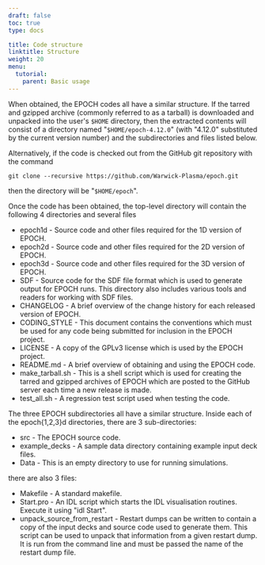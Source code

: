 ```yaml
---
draft: false
toc: true
type: docs

title: Code structure
linktitle: Structure
weight: 20
menu:
  tutorial:
    parent: Basic usage
---
```


When obtained, the EPOCH codes all have a similar structure. If the
tarred and gzipped archive (commonly referred to as a tarball) is
downloaded and unpacked into the user's `$HOME` directory, then the
extracted contents will consist of a directory named
"`$HOME/epoch-4.12.0`" (with "4.12.0" substituted by the current version
number) and the subdirectories and files listed below.

Alternatively, if the code is checked out from the GitHub git repository
with the command

`git clone --recursive https://github.com/Warwick-Plasma/epoch.git`

then the directory will be "`$HOME/epoch`".

Once the code has been obtained, the top-level directory will contain
the following 4 directories and several files

-   epoch1d - Source code and other files required for the 1D version of
    EPOCH.
-   epoch2d - Source code and other files required for the 2D version of
    EPOCH.
-   epoch3d - Source code and other files required for the 3D version of
    EPOCH.
-   SDF - Source code for the SDF file format which is used to generate
    output for EPOCH runs. This directory also includes various tools
    and readers for working with SDF files.
-   CHANGELOG - A brief overview of the change history for each released
    version of EPOCH.
-   CODING_STYLE - This document contains the conventions which must be
    used for any code being submitted for inclusion in the EPOCH
    project.
-   LICENSE - A copy of the GPLv3 license which is used by the EPOCH
    project.
-   README.md - A brief overview of obtaining and using the EPOCH code.
-   make_tarball.sh - This is a shell script which is used for creating
    the tarred and gzipped archives of EPOCH which are posted to the
    GitHub server each time a new release is made.
-   test_all.sh - A regression test script used when testing the code.

The three EPOCH subdirectories all have a similar structure. Inside each
of the epoch{1,2,3}d directories, there are 3 sub-directories:

-   src - The EPOCH source code.
-   example_decks - A sample data directory containing example input
    deck files.
-   Data - This is an empty directory to use for running simulations.

there are also 3 files:

-   Makefile - A standard makefile.
-   Start.pro - An IDL script which starts the IDL visualisation
    routines. Execute it using "idl Start".
-   unpack_source_from_restart - Restart dumps can be written to
    contain a copy of the input decks and source code used to generate
    them. This script can be used to unpack that information from a
    given restart dump. It is run from the command line and must be
    passed the name of the restart dump file.


<!-- ########################  Cross references  ######################## -->


[Acknowledging_EPOCH]: /tutorial/acknowledging_epoch
[Basic_examples]: /tutorial/basic_examples
[Basic_examples__focussing_a_gaussian_beam]: /tutorial/basic_examples/#focussing_a_gaussian_beam
[Binary_files]: /tutorial/binary_files
[Calculable_particle_properties]: /tutorial/calculable_particle_properties
[Compiler_Flags]: /tutorial/compiler_flags
[Compiling]: /tutorial/compiling
[FAQ]: /tutorial/faq
[FAQ__how_do_i_obtain_the_code]: /tutorial/faq/#how_do_i_obtain_the_code
[Input_deck]: /tutorial/input_deck
[Input_deck_adf]: /tutorial/input_deck_adf
[Input_deck_boundaries]: /tutorial/input_deck_boundaries
[Input_deck_boundaries__cpml_boundary_conditions]: /tutorial/input_deck_boundaries/#cpml_boundary_conditions
[Input_deck_boundaries__thermal_boundary_conditions]: /tutorial/input_deck_boundaries/#thermal_boundary_conditions
[Input_deck_collisions]: /tutorial/input_deck_collisions
[Input_deck_constant]: /tutorial/input_deck_constant
[Input_deck_control]: /tutorial/input_deck_control
[Input_deck_control__basics]: /tutorial/input_deck_control/#basics
[Input_deck_control__maxwell_solvers]: /tutorial/input_deck_control/#maxwell_solvers
[Input_deck_control__requesting_output_dumps_at_run_time]: /tutorial/input_deck_control/#requesting_output_dumps_at_run_time
[Input_deck_control__stencil_block]: /tutorial/input_deck_control/#stencil_block
[Input_deck_control__strided_current_filtering]: /tutorial/input_deck_control/#strided_current_filtering
[Input_deck_dist_fn]: /tutorial/input_deck_dist_fn
[Input_deck_fields]: /tutorial/input_deck_fields
[Input_deck_injector]: /tutorial/input_deck_injector
[Input_deck_injector__keys]: /tutorial/input_deck_injector/#keys
[Input_deck_laser]: /tutorial/input_deck_laser
[Input_deck_operator]: /tutorial/input_deck_operator
[Input_deck_output__directives]: /tutorial/input_deck_output/#directives
[Input_deck_output_block]: /tutorial/input_deck_output_block
[Input_deck_output_block__derived_variables]: /tutorial/input_deck_output_block/#derived_variables
[Input_deck_output_block__directives]: /tutorial/input_deck_output_block/#directives
[Input_deck_output_block__dumpmask]: /tutorial/input_deck_output_block/#dumpmask
[Input_deck_output_block__multiple_output_blocks]: /tutorial/input_deck_output_block/#multiple_output_blocks
[Input_deck_output_block__particle_variables]: /tutorial/input_deck_output_block/#particle_variables
[Input_deck_output_block__single-precision_output]: /tutorial/input_deck_output_block/#single-precision_output
[Input_deck_output_global]: /tutorial/input_deck_output_global
[Input_deck_particle_file]: /tutorial/input_deck_particle_file
[Input_deck_probe]: /tutorial/input_deck_probe
[Input_deck_qed]: /tutorial/input_deck_qed
[Input_deck_species]: /tutorial/input_deck_species
[Input_deck_species__arbitrary_distribution_functions]: /tutorial/input_deck_species/#arbitrary_distribution_functions
[Input_deck_species__ionisation]: /tutorial/input_deck_species/#ionisation
[Input_deck_species__maxwell_juttner_distributions]: /tutorial/input_deck_species/#maxwell_juttner_distributions
[Input_deck_species__particle_migration_between_species]: /tutorial/input_deck_species/#particle_migration_between_species
[Input_deck_species__species_boundary_conditions]: /tutorial/input_deck_species/#species_boundary_conditions
[Input_deck_subset]: /tutorial/input_deck_subset
[Input_deck_window]: /tutorial/input_deck_window
[Landing]: /tutorial/landing
[Landing_Page]: /tutorial/landing_page
[Libraries]: /tutorial/libraries
[Links]: /tutorial/links
[Maths_parser__functions]: /tutorial/maths_parser/#functions
[Non-thermal_initial_conditions]: /tutorial/non-thermal_initial_conditions
[Previous_versions]: /tutorial/previous_versions
[Python]: /tutorial/python
[Running]: /tutorial/running
[SDF_Landing_Page]: /tutorial/sdf_landing_page
[Structure]: /tutorial/structure
[Using_EPOCH_in_practice]: /tutorial/using_epoch_in_practice
[Using_EPOCH_in_practice__manually_overriding_particle_parameters_set_by_the_autoloader]: /tutorial/using_epoch_in_practice/#manually_overriding_particle_parameters_set_by_the_autoloader
[Using_EPOCH_in_practice__parameterising_input_decks]: /tutorial/using_epoch_in_practice/#parameterising_input_decks
[Using_delta_f]: /tutorial/using_delta_f
[Visualising_SDF_files_with_IDL_or_GDL]: /tutorial/visualising_sdf_files_with_idl_or_gdl
[Visualising_SDF_files_with_LLNL_VisIt]: /tutorial/visualising_sdf_files_with_llnl_visit
[Workshop_examples]: /tutorial/workshop_examples
[Workshop_examples__a_2d_laser]: /tutorial/workshop_examples/#a_2d_laser
[Workshop_examples__a_basic_em-field_simulation]: /tutorial/workshop_examples/#a_basic_em-field_simulation
[Workshop_examples__getting_the_example_decks_for_this_workshop]: /tutorial/workshop_examples/#getting_the_example_decks_for_this_workshop
[Workshop_examples__specifying_particle_species]: /tutorial/workshop_examples/#specifying_particle_species
[Workshop_examples_continued]: /tutorial/workshop_examples_continued
